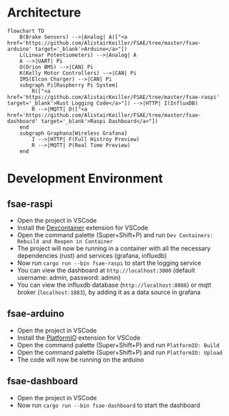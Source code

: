 # Architecture

```mermaid
flowchart TD
    B(Brake Sensors) -->|Analog| A(["<a href='https://github.com/AlistairKeiller/FSAE/tree/master/fsae-arduino' target='_blank'>Arduino</a>"])
    L(Linear Potentiometers) -->|Analog| A
    A -->|UART| Pi
    O(Orion BMS) -->|CAN| Pi
    K(Kelly Motor Controllers) -->|CAN| Pi
    IMS(Elcon Charger) -->|CAN| Pi
    subgraph Pi[Raspberry Pi System]
        R(["<a href='https://github.com/AlistairKeiller/FSAE/tree/master/fsae-raspi' target='_blank'>Rust Logging Code</a>"]) -->|HTTP| I(InfluxDB)
        R -->|MQTT| D(["<a href='https://github.com/AlistairKeiller/FSAE/tree/master/fsae-dashboard' target='_blank'>Raspi Dashboard</a>"])
    end
    subgraph Graphana[Wireless Grafana]
        I -->|HTTP| F(Full Histroy Preview)
        R -->|MQTT| P(Real Time Preview)
    end
```

# Development Environment

## fsae-raspi

- Open the project in VSCode
- Install the [Devcontainer](https://marketplace.visualstudio.com/items?itemName=ms-vscode-remote.remote-containers) extension for VSCode
- Open the command palette (Super+Shift+P) and run `Dev Containers: Rebuild and Reopen in Container`
- The project will now be running in a container with all the necessary dependencies (rust) and services (grafana, influxdb)
- Now run `cargo run --bin fsae-raspi` to start the logging service
- You can view the dashboard at `http://localhost:3000` (default username: admin, password: admin)
- You can view the influxdb database (`http://localhost:8086`) or mqtt broker (`localhost:1883`), by adding it as a data source in grafana

## fsae-arduino
- Open the project in VSCode
- Install the [PlatformIO](https://marketplace.visualstudio.com/items?itemName=platformio.platformio-ide) extension for VSCode
- Open the command palette (Super+Shift+P) and run `PlatformIO: Build`
- Open the command palette (Super+Shift+P) and run `PlatformIO: Upload`
- The code will now be running on the arduino

## fsae-dashboard
- Open the project in VSCode
- Now run `cargo run --bin fsae-dashboard` to start the dashboard